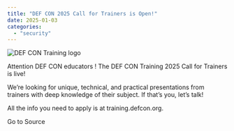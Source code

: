 ```yaml
---
title: "DEF CON 2025 Call for Trainers is Open!"
date: 2025-01-03
categories: 
  - "security"
---
```


![DEF CON Training logo](https://defcon.org/images/defcon-main/post-images/dc-cft-25.webp)  

Attention DEF CON educators ! The DEF CON Training 2025 Call for Trainers is live!  
  

We’re looking for unique, technical, and practical presentations from trainers with deep knowledge of their subject. If that’s you, let’s talk!  
  

All the info you need to apply is at training.defcon.org.

Go to Source
